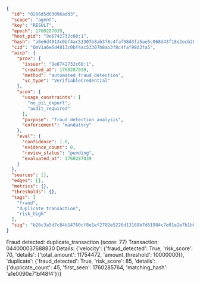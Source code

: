 ```json
{
  "id": "0286d5d03096add3",
  "scope": "agent",
  "key": "RESULT",
  "epoch": 1760287039,
  "host_pid": "9e6742732c60:1",
  "hash": "a6e6d4013c0bf4ac53307b8ab3f8c4faf98d3fa5ae5c068d43f18e2ecb263e62",
  "cid": "QmV1a6e6d4013c0bf4ac53307b8ab3f8c4faf98d3fa5",
  "aicp": {
    "prov": {
      "issuer": "9e6742732c60:1",
      "created_at": 1760287039,
      "method": "automated_fraud_detection",
      "vc_type": "VerifiableCredential"
    },
    "ucon": {
      "usage_constraints": [
        "no_pii_export",
        "audit_required"
      ],
      "purpose": "fraud_detection_analysis",
      "enforcement": "mandatory"
    },
    "eval": {
      "confidence": 1.0,
      "evidence_count": 0,
      "review_status": "pending",
      "evaluated_at": 1760287039
    }
  },
  "sources": [],
  "edges": [],
  "metrics": {},
  "thresholds": {},
  "tags": [
    "fraud",
    "duplicate_transaction",
    "risk_high"
  ],
  "sig": "b26c3a5d7c84b14760cf8e1ef2702e5226d13169b7d61984c7e01e2e7b1bb6a7"
}
```

Fraud detected: duplicate_transaction (score: 77)
Transaction: 044000037688830
Details: {'velocity': {'fraud_detected': True, 'risk_score': 70, 'details': {'total_amount': 11754472, 'amount_threshold': 10000000}}, 'duplicate': {'fraud_detected': True, 'risk_score': 85, 'details': {'duplicate_count': 45, 'first_seen': 1760285764, 'matching_hash': 'a1e0090e71bf48f4'}}}